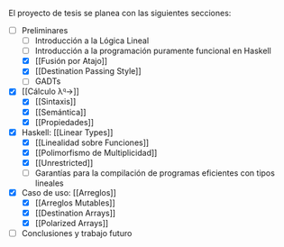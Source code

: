 El proyecto de tesis se planea con las siguientes secciones:

- [ ] Preliminares
	- [ ] Introducción a la Lógica Lineal
	- [ ] Introducción a la programación puramente funcional en Haskell
	- [x] [[Fusión por Atajo]]
	- [x] [[Destination Passing Style]]
	- [ ] GADTs
- [x] [[Cálculo λ𐞥→]]
	- [x] [[Sintaxis]]
	- [x] [[Semántica]]
	- [x] [[Propiedades]]
- [x] Haskell: [[Linear Types]]
	- [x] [[Linealidad sobre Funciones]]
	- [x] [[Polimorfismo de Multiplicidad]]
	- [x] [[Unrestricted]]
	- [ ] Garantías para la compilación de programas eficientes con tipos lineales
- [x] Caso de uso: [[Arreglos]]
	- [x] [[Arreglos Mutables]]
	- [x] [[Destination Arrays]]
	- [x] [[Polarized Arrays]]
- [ ] Conclusiones y trabajo futuro